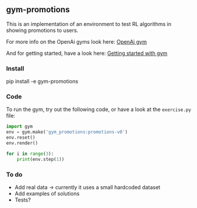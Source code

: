 ## gym-promotions

This is an implementation of an environment to test RL algorithms in showing promotions to users.

For more info on the OpenAi gyms look here: [OpenAi gym](https://github.com/openai/gym)

And for getting started, have a look here: [Getting started with gym](http://gym.openai.com/docs/)

### Install
pip install -e gym-promotions

### Code

To run the gym, try out the following code, or have a look at the `exercise.py` file:
```python
import gym
env = gym.make('gym_promotions:promotions-v0')
env.reset()
env.render()

for i in range(3):
    print(env.step(1))
```

### To do

* Add real data -> currently it uses a small hardcoded dataset
* Add examples of solutions
* Tests?